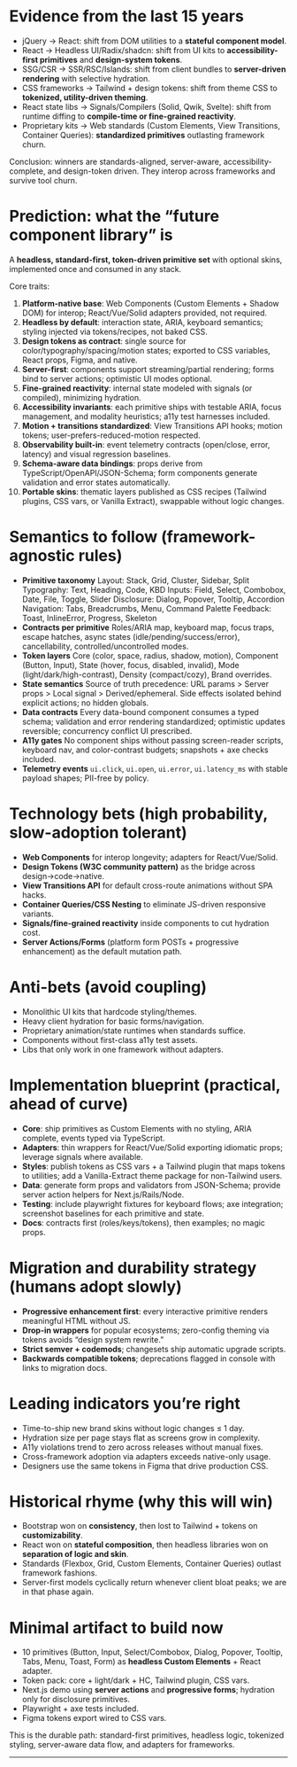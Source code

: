 # Evidence from the last 15 years

* jQuery → React: shift from DOM utilities to a **stateful component model**.
* React → Headless UI/Radix/shadcn: shift from UI kits to **accessibility-first primitives** and **design-system tokens**.
* SSG/CSR → SSR/RSC/Islands: shift from client bundles to **server-driven rendering** with selective hydration.
* CSS frameworks → Tailwind + design tokens: shift from theme CSS to **tokenized, utility-driven theming**.
* React state libs → Signals/Compilers (Solid, Qwik, Svelte): shift from runtime diffing to **compile-time or fine-grained reactivity**.
* Proprietary kits → Web standards (Custom Elements, View Transitions, Container Queries): **standardized primitives** outlasting framework churn.

Conclusion: winners are standards-aligned, server-aware, accessibility-complete, and design-token driven. They interop across frameworks and survive tool churn.

# Prediction: what the “future component library” is

A **headless, standard-first, token-driven primitive set** with optional skins, implemented once and consumed in any stack.

Core traits:

1. **Platform-native base**: Web Components (Custom Elements + Shadow DOM) for interop; React/Vue/Solid adapters provided, not required.
2. **Headless by default**: interaction state, ARIA, keyboard semantics; styling injected via tokens/recipes, not baked CSS.
3. **Design tokens as contract**: single source for color/typography/spacing/motion states; exported to CSS variables, React props, Figma, and native.
4. **Server-first**: components support streaming/partial rendering; forms bind to server actions; optimistic UI modes optional.
5. **Fine-grained reactivity**: internal state modeled with signals (or compiled), minimizing hydration.
6. **Accessibility invariants**: each primitive ships with testable ARIA, focus management, and modality heuristics; a11y test harnesses included.
7. **Motion + transitions standardized**: View Transitions API hooks; motion tokens; user-prefers-reduced-motion respected.
8. **Observability built-in**: event telemetry contracts (open/close, error, latency) and visual regression baselines.
9. **Schema-aware data bindings**: props derive from TypeScript/OpenAPI/JSON-Schema; form components generate validation and error states automatically.
10. **Portable skins**: thematic layers published as CSS recipes (Tailwind plugins, CSS vars, or Vanilla Extract), swappable without logic changes.

# Semantics to follow (framework-agnostic rules)

* **Primitive taxonomy**
  Layout: Stack, Grid, Cluster, Sidebar, Split
  Typography: Text, Heading, Code, KBD
  Inputs: Field, Select, Combobox, Date, File, Toggle, Slider
  Disclosure: Dialog, Popover, Tooltip, Accordion
  Navigation: Tabs, Breadcrumbs, Menu, Command Palette
  Feedback: Toast, InlineError, Progress, Skeleton
* **Contracts per primitive**
  Roles/ARIA map, keyboard map, focus traps, escape hatches, async states (idle/pending/success/error), cancellability, controlled/uncontrolled modes.
* **Token layers**
  Core (color, space, radius, shadow, motion), Component (Button, Input), State (hover, focus, disabled, invalid), Mode (light/dark/high-contrast), Density (compact/cozy), Brand overrides.
* **State semantics**
  Source of truth precedence: URL params > Server props > Local signal > Derived/ephemeral.
  Side effects isolated behind explicit actions; no hidden globals.
* **Data contracts**
  Every data-bound component consumes a typed schema; validation and error rendering standardized; optimistic updates reversible; concurrency conflict UI prescribed.
* **A11y gates**
  No component ships without passing screen-reader scripts, keyboard nav, and color-contrast budgets; snapshots + axe checks included.
* **Telemetry events**
  `ui.click`, `ui.open`, `ui.error`, `ui.latency_ms` with stable payload shapes; PII-free by policy.

# Technology bets (high probability, slow-adoption tolerant)

* **Web Components** for interop longevity; adapters for React/Vue/Solid.
* **Design Tokens (W3C community pattern)** as the bridge across design→code→native.
* **View Transitions API** for default cross-route animations without SPA hacks.
* **Container Queries/CSS Nesting** to eliminate JS-driven responsive variants.
* **Signals/fine-grained reactivity** inside components to cut hydration cost.
* **Server Actions/Forms** (platform form POSTs + progressive enhancement) as the default mutation path.

# Anti-bets (avoid coupling)

* Monolithic UI kits that hardcode styling/themes.
* Heavy client hydration for basic forms/navigation.
* Proprietary animation/state runtimes when standards suffice.
* Components without first-class a11y test assets.
* Libs that only work in one framework without adapters.

# Implementation blueprint (practical, ahead of curve)

* **Core**: ship primitives as Custom Elements with no styling, ARIA complete, events typed via TypeScript.
* **Adapters**: thin wrappers for React/Vue/Solid exporting idiomatic props; leverage signals where available.
* **Styles**: publish tokens as CSS vars + a Tailwind plugin that maps tokens to utilities; add a Vanilla-Extract theme package for non-Tailwind users.
* **Data**: generate form props and validators from JSON-Schema; provide server action helpers for Next.js/Rails/Node.
* **Testing**: include playwright fixtures for keyboard flows; axe integration; screenshot baselines for each primitive and state.
* **Docs**: contracts first (roles/keys/tokens), then examples; no magic props.

# Migration and durability strategy (humans adopt slowly)

* **Progressive enhancement first**: every interactive primitive renders meaningful HTML without JS.
* **Drop-in wrappers** for popular ecosystems; zero-config theming via tokens avoids “design system rewrite.”
* **Strict semver + codemods**; changesets ship automatic upgrade scripts.
* **Backwards compatible tokens**; deprecations flagged in console with links to migration docs.

# Leading indicators you’re right

* Time-to-ship new brand skins without logic changes ≤ 1 day.
* Hydration size per page stays flat as screens grow in complexity.
* A11y violations trend to zero across releases without manual fixes.
* Cross-framework adoption via adapters exceeds native-only usage.
* Designers use the same tokens in Figma that drive production CSS.

# Historical rhyme (why this will win)

* Bootstrap won on **consistency**, then lost to Tailwind + tokens on **customizability**.
* React won on **stateful composition**, then headless libraries won on **separation of logic and skin**.
* Standards (Flexbox, Grid, Custom Elements, Container Queries) outlast framework fashions.
* Server-first models cyclically return whenever client bloat peaks; we are in that phase again.

# Minimal artifact to build now

* 10 primitives (Button, Input, Select/Combobox, Dialog, Popover, Tooltip, Tabs, Menu, Toast, Form) as **headless Custom Elements** + React adapter.
* Token pack: core + light/dark + HC, Tailwind plugin, CSS vars.
* Next.js demo using **server actions** and **progressive forms**; hydration only for disclosure primitives.
* Playwright + axe tests included.
* Figma tokens export wired to CSS vars.

This is the durable path: standard-first primitives, headless logic, tokenized styling, server-aware data flow, and adapters for frameworks.


---


